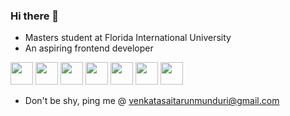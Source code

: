 ### Hi there 👋

<!--
**Tarun-1999M/Tarun-1999M** is a ✨ _special_ ✨ repository because its `README.md` (this file) appears on your GitHub profile.

Here are some ideas to get you started:

- 🔭 I’m currently working on ...
- 🌱 I’m currently learning ...
- 👯 I’m looking to collaborate on ...
- 🤔 I’m looking for help with ...
- 💬 Ask me about ...
- 📫 How to reach me: ...
- 😄 Pronouns: ...
- ⚡ Fun fact: ...
-->


- Masters student at Florida International University
- An aspiring frontend developer
  
<img src="https://github.com/Tarun-1999M/Tarun-1999M/assets/153797175/5ccedb46-d7d2-46a6-84f9-d5b8b43d6944" height="36" width="36"> <img src="https://github.com/Tarun-1999M/Tarun-1999M/assets/153797175/74a36f38-6c1d-479a-8384-160e17d13cd2" height="36" width="36"> <img src="https://github.com/Tarun-1999M/Tarun-1999M/assets/153797175/26c01d6d-3be1-4aa5-83c5-7b92209002b2" height="36" width="36"> <img src="https://github.com/Tarun-1999M/Tarun-1999M/assets/153797175/fc6d7ba7-2b15-4beb-b9a0-f647eca74e60" height="36" width="36"> <img src="https://github.com/Tarun-1999M/Tarun-1999M/assets/153797175/bfe41105-1cf9-471b-8f23-e5b70c890b30" height="36" width="36"> <img src="https://github.com/Tarun-1999M/Tarun-1999M/assets/153797175/c7362882-5806-4b4d-8109-764732ceeef0" height="36" width="36"> <img src="https://github.com/Tarun-1999M/Tarun-1999M/assets/153797175/848cc3c3-ac39-45b8-b591-bb91f08b2009" height="36" width="36">
- Don't be shy, ping me @ venkatasaitarunmunduri@gmail.com





